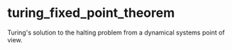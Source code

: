 # turing_fixed_point_theorem
Turing's solution to the halting problem from a dynamical systems point of view. 

